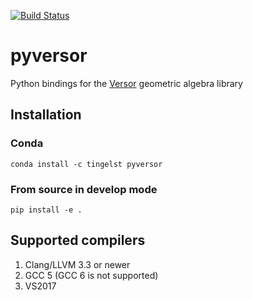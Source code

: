 [![Build Status](https://travis-ci.org/tingelst/pyversor.svg?branch=master)](https://travis-ci.org/tingelst/pyversor)
# pyversor
Python bindings for the [Versor](https://github.com/wolftype/versor) geometric algebra library

## Installation

### Conda
```conda install -c tingelst pyversor```

### From source in develop mode
```pip install -e .```

## Supported compilers
1. Clang/LLVM 3.3 or newer
2. GCC 5 (GCC 6 is not supported)
3. VS2017
